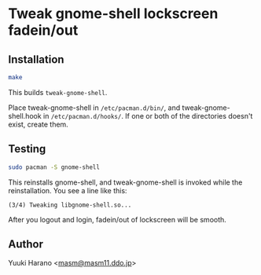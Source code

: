 # Tweak gnome-shell lockscreen fadein/out

## Installation

```sh
make
```

This builds `tweak-gnome-shell`.

Place tweak-gnome-shell in `/etc/pacman.d/bin/`, and tweak-gnome-shell.hook
in `/etc/pacman.d/hooks/`. If one or both of the directories doesn't exist,
create them.

## Testing

```sh
sudo pacman -S gnome-shell
```

This reinstalls gnome-shell, and tweak-gnome-shell is invoked while the reinstallation. You see a line like this:
```
(3/4) Tweaking libgnome-shell.so...
```

After you logout and login, fadein/out of lockscreen will be smooth.

## Author

Yuuki Harano &lt;masm@masm11.ddo.jp&gt;
